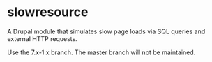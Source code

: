 slowresource
============

A Drupal module that simulates slow page loads via SQL queries and external HTTP requests.

Use the 7.x-1.x branch. The master branch will not be maintained.
